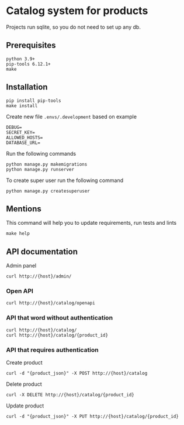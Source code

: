 # Catalog system for products

Projects run sqlite, so you do not need to set up any db.


## Prerequisites
```commandline
python 3.9+
pip-tools 6.12.1+
make
```

## Installation
```commandline
pip install pip-tools
make install
```

Create new file `.envs/.development` based on example
```commandline
DEBUG=
SECRET_KEY=
ALLOWED_HOSTS=
DATABASE_URL=
```

Run the following commands
```commandline
python manage.py makemigrations
python manage.py runserver
```

To create super user run the following command
```commandline
python manage.py createsuperuser
```

## Mentions
This command will help you to update requirements, run tests and lints
```commandline
make help
```

## API documentation
Admin panel
```commandline
curl http://{host}/admin/
```

### Open API
```commandline
curl http://{host}/catalog/openapi
```

### API that word without authentication
```commandline
curl http://{host}/catalog/
curl http://{host}/catalog/{product_id}
```

### API that requires authentication

Create product
```commandline
curl -d "{product_json}" -X POST http://{host}/catalog
```

Delete product
```commandline
curl -X DELETE http://{host}/catalog/{product_id}
```

Update product
```commandline
curl -d "{product_json}" -X PUT http://{host}/catalog/{product_id}
```